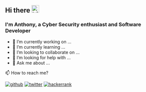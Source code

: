 ## Hi there <img src="https://user-images.githubusercontent.com/1303154/88677602-1635ba80-d120-11ea-84d8-d263ba5fc3c0.gif" width="24px" alt="hi">
### I'm Anthony, a Cyber Security enthusiast and Software Developer

<!--  What I'm doing -->
- 🔭 I’m currently working on ...
- 🌱 I’m currently learning ...
- 👯 I’m looking to collaborate on ...
- 🤔 I’m looking for help with ...
- 💬 Ask me about ...

<!--  Contact -->
📫  How to reach me?

[![github](https://img.shields.io/static/v1?style=flat-square&logo=github&label=&message=@blakley&color=5b5b5b&labelColor=5b5b5b)](https://github.com/blakley)
[![twitter](https://img.shields.io/static/v1?style=flat-square&logo=twitter&label=&message=@anthlone&color=5b5b5b&labelColor=5b5b5b)](https://twitter.com/anthlone)
[![hackerrank](https://img.shields.io/static/v1?style=flat-square&logo=hackerrank&label=&message=@anthlone&color=5b5b5b&labelColor=5b5b5b)](https://www.hackerrank.com/Anthlone)

<!--  Tech stack 
### 💻 Current Tech Stack
| 💻 **Technology** | 🚀 **Projects** |
|-|-|
| <img alt="C" src="https://img.shields.io/badge/c-%2300599C.svg?style=for-the-badge&logo=c&logoColor=white"/> | [![C Project](https://img.shields.io/static/v1?label=Portfolio-Site&message=%20&color=000605&logo=github&logoColor=white&labelColor=000605)](https://blakley.github.io/) |
| <img alt="C#" src="https://img.shields.io/badge/c%23-%23239120.svg?style=for-the-badge&logo=c-sharp&logoColor=white"/> | [![C# Project](https://img.shields.io/static/v1?label=Portfolio-Site&message=%20&color=000605&logo=github&logoColor=white&labelColor=000605)](https://blakley.github.io/) |
| <img alt="HTML5" src="https://img.shields.io/badge/html5-%23E34F26.svg?style=for-the-badge&logo=html5&logoColor=white"/> | [![HTML5 Project](https://img.shields.io/static/v1?label=Portfolio-Site&message=%20&color=000605&logo=github&logoColor=white&labelColor=000605)](https://blakley.github.io/) |
| <img alt="Python" src="https://img.shields.io/badge/python-%2314354C.svg?style=for-the-badge&logo=python&logoColor=white"/> | [![Python Project](https://img.shields.io/static/v1?label=Python-Project&message=%20&color=000605&logo=github&logoColor=white&labelColor=000605)](https://blakley.github.io/) |


-->
